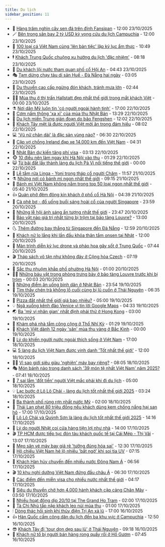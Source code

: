 ```yaml
---
title: Du lịch
sidebar_position: 11
---
```


<!-- vnexpress-du-lich:START -->
- 💂 [Hàng trăm nghìn cây sen đá trên đỉnh Fansipan](https://vnexpress.net/hang-tram-nghin-cay-sen-da-tren-dinh-fansipan-4954837.html) - 12:00 23/10/2025
- 🪄 [Bên trong sân bay 2 tỷ USD kỳ vọng cứu du lịch Campuchia](https://vnexpress.net/ben-trong-san-bay-2-ty-usd-ky-vong-cuu-du-lich-campuchia-4955014.html) - 12:00 23/10/2025
- 🦅 [100 loại cá Việt Nam cùng &#39;lên bàn tiệc&#39; lập kỷ lục ẩm thực](https://vnexpress.net/100-loai-ca-viet-nam-cung-len-ban-tiec-lap-ky-luc-am-thuc-4954971.html) - 10:49 23/10/2025
- 🕴 [Khách Trung Quốc chuộng xu hướng du lịch &#39;đặc nhiệm&#39;](https://vnexpress.net/khach-trung-quoc-chuong-xu-huong-du-lich-dac-nhiem-4954719.html) - 08:18 23/10/2025
- 👀 [Du khách lội nước tham quan phố cổ Hội An](https://vnexpress.net/du-khach-loi-nuoc-tham-quan-pho-co-hoi-an-4954653.html) - 04:43 23/10/2025
- 🎭 [Tạm dừng chạy tàu di sản Huế - Đà Nẵng hai ngày](https://vnexpress.net/tam-dung-chay-tau-di-san-hue-da-nang-hai-ngay-4954649.html) - 03:05 23/10/2025
- 🦒 [Du thuyền cao cấp ngừng đón khách, tránh mưa lớn](https://vnexpress.net/du-thuyen-cao-cap-ngung-don-khach-tranh-mua-lon-4954644.html) - 02:44 23/10/2025
- 👨‍🏫 [Mùa thu ở thị trấn Hallstatt đẹp nhất thế giới trong mắt khách Việt](https://vnexpress.net/mua-thu-o-thi-tran-hallstatt-dep-nhat-the-gioi-trong-mat-khach-viet-4954081.html) - 00:00 23/10/2025
- ⚗️ [Nơi dân Mỹ luôn tin &#39;có người ngoài hành tinh&#39;](https://vnexpress.net/noi-dan-my-luon-tin-co-nguoi-ngoai-hanh-tinh-4954547.html) - 17:00 22/10/2025
- 🥸 [Cơm nấm thông &#39;xa xỉ&#39; của mùa thu Nhật Bản](https://vnexpress.net/com-nam-thong-xa-xi-cua-mua-thu-nhat-ban-4954107.html) - 13:29 22/10/2025
- 🤠 [Du lịch miền Trung gián đoạn do bão Fengshen](https://vnexpress.net/du-lich-mien-trung-gian-doan-do-bao-fengshen-4954566.html) - 12:02 22/10/2025
- 🚀 [Khách Tây mệt lả được người Việt mời ăn trong đám hiếu](https://vnexpress.net/khach-tay-met-la-duoc-nguoi-viet-moi-an-trong-dam-hieu-4954408.html) - 08:02 22/10/2025
- 💻 [&#39;Vũ nữ chân dài&#39; là đặc sản vùng nào?](https://vnexpress.net/vu-nu-chan-dai-la-dac-san-vung-nao-4954371.html) - 06:30 22/10/2025
- 💼 [Cặp vợ chồng Ireland đạp xe 14.000 km đến Việt Nam](https://vnexpress.net/cap-vo-chong-ireland-dap-xe-14-000-km-den-viet-nam-4947838.html) - 04:31 22/10/2025
- 🤡 [Nhật Bản dự kiến tăng phí visa](https://vnexpress.net/nhat-ban-du-kien-tang-phi-visa-4954270.html) - 03:13 22/10/2025
- 🐵 [10 điều nên làm ngay khi Hà Nội vào thu](https://vnexpress.net/10-dieu-nen-lam-ngay-khi-ha-noi-vao-thu-4952723.html) - 01:29 22/10/2025
- 😺 [Từ bãi đất lầy thành làng du lịch Pả Vi nổi tiếng thế giới](https://vnexpress.net/tu-bai-dat-lay-thanh-lang-du-lich-pa-vi-noi-tieng-the-gioi-4951713.html) - 00:00 22/10/2025
- 🌈 [Lễ tắm rửa Linga - Yoni trong tháp cổ người Chăm](https://vnexpress.net/le-tam-rua-linga-yoni-trong-thap-co-nguoi-cham-4954031.html) - 11:57 21/10/2025
- ⚗️ [Những nơi có bánh mì ngon nhất thế giới](https://vnexpress.net/nhung-noi-co-banh-mi-ngon-nhat-the-gioi-4953939.html) - 09:15 21/10/2025
- 👀 [Bánh mì Việt Nam không nằm trong top 50 loại ngon nhất thế giới](https://vnexpress.net/banh-mi-viet-nam-khong-nam-trong-top-50-loai-ngon-nhat-the-gioi-4953879.html) - 05:40 21/10/2025
- 👍 [Quán phở đêm đông kín khách ở phố cổ Hà Nội](https://vnexpress.net/quan-pho-dem-dong-kin-khach-o-pho-co-ha-noi-4952915.html) - 04:39 21/10/2025
- 💄 [Cà phê bơ - đồ uống buổi sáng hoài cổ của người Singapore](https://vnexpress.net/ca-phe-bo-do-uong-buoi-sang-hoai-co-cua-nguoi-singapore-4948193.html) - 23:59 20/10/2025
- 🥷 [Những lễ hội ánh sáng ấn tượng nhất thế giới](https://vnexpress.net/nhung-le-hoi-anh-sang-an-tuong-nhat-the-gioi-4953449.html) - 23:47 20/10/2025
- 📝 [Bảo vật nào giá trị nhất từng bị trộm tại bảo tàng Louvre?](https://vnexpress.net/bao-vat-nao-gia-tri-nhat-tung-bi-trom-tai-bao-tang-louvre-4953429.html) - 13:00 20/10/2025
- 🌜 [Thêm đường bay thẳng từ Singapore đến Đà Nẵng](https://vnexpress.net/them-duong-bay-thang-tu-singapore-den-da-nang-4953685.html) - 12:59 20/10/2025
- 📝 [Khách nữ lo lắng khi lần đầu khỏa thân tắm onsen tại Nhật](https://vnexpress.net/khach-nu-lo-lang-khi-lan-dau-khoa-than-tam-onsen-tai-nhat-4953540.html) - 12:00 20/10/2025
- 🧰 [Màn trình diễn kỷ lục drone và pháo hoa gây sốt ở Trung Quốc](https://vnexpress.net/man-trinh-dien-ky-luc-drone-va-phao-hoa-gay-sot-o-trung-quoc-4953504.html) - 07:44 20/10/2025
- 🎬 [Tháp sách vô tận như không đáy ở Cộng hòa Czech](https://vnexpress.net/thap-sach-vo-tan-nhu-khong-day-o-cong-hoa-czech-4953128.html) - 07:19 20/10/2025
- 🧐 [Sắc thu nhuộm khắp phố phường Hà Nội](https://vnexpress.net/sac-thu-nhuom-khap-pho-phuong-ha-noi-4952732.html) - 01:00 20/10/2025
- 👨‍🏫 [Những báu vật trong phòng trưng bày ở bảo tàng Louvre trước khi bị trộm](https://vnexpress.net/nhung-bau-vat-trong-phong-trung-bay-o-bao-tang-louvre-truoc-khi-bi-trom-4953270.html) - 00:03 20/10/2025
- 🦣 [Những điểm ăn uống bình dân ở Nhật Bản](https://vnexpress.net/nhung-diem-an-uong-binh-dan-o-nhat-ban-4952487.html) - 23:54 19/10/2025
- 🌋 [Tìm thấy chén trà khổng lồ cuối cùng bị lũ cuốn ở Thái Nguyên](https://vnexpress.net/tim-thay-chen-tra-khong-lo-cuoi-cung-bi-lu-cuon-o-thai-nguyen-4953152.html) - 06:35 19/10/2025
- 🦄 [Pizza đắt nhất thế giới giá bao nhiêu?](https://vnexpress.net/pizza-dat-nhat-the-gioi-gia-bao-nhieu-4953147.html) - 05:00 19/10/2025
- 💡 [Ngã xuống kênh đào Venice vì tin lời Google Maps](https://vnexpress.net/nga-xuong-kenh-dao-venice-vi-tin-loi-google-maps-4953119.html) - 04:33 19/10/2025
- 🌏 [Ba &#39;mỹ vị nhân gian&#39; nhất định phải thử ở Hong Kong](https://vnexpress.net/ba-my-vi-nhan-gian-nhat-dinh-phai-thu-o-hong-kong-4952980.html) - 03:00 19/10/2025
- 💂 [Khám phá nhà tắm công cộng ở Thổ Nhĩ Kỳ](https://vnexpress.net/kham-pha-nha-tam-cong-cong-o-tho-nhi-ky-4949964.html) - 01:29 19/10/2025
- 🤩 [Khách Việt dành 12 ngày &#39;săn&#39; mùa thu vàng ở Bắc Kinh](https://vnexpress.net/khach-viet-danh-12-ngay-san-mua-thu-vang-o-bac-kinh-4950572.html) - 00:00 19/10/2025
- 💪 [Lý do khiến người nước ngoài thích sống ở Việt Nam](https://vnexpress.net/ly-do-khien-nguoi-nuoc-ngoai-thich-song-o-viet-nam-4950078.html) - 17:00 18/10/2025
- 💻 [5 làng du lịch Việt Nam được vinh danh &#39;Tốt nhất thế giới&#39;](https://vnexpress.net/5-lang-du-lich-viet-nam-duoc-vinh-danh-tot-nhat-the-gioi-4952851.html) - 12:00 18/10/2025
- 🧑‍💻 [Vì sao giới siêu giàu &#39;nghiện&#39; máy bay riêng?](https://vnexpress.net/vi-sao-gioi-sieu-giau-nghien-may-bay-rieng-4950698.html) - 08:05 18/10/2025
- 🎭 [Món bánh nào trong danh sách &#39;39 món tệ nhất Việt Nam&#39; năm 2025?](https://vnexpress.net/mon-banh-nao-trong-danh-sach-39-mon-te-nhat-viet-nam-nam-2025-4952871.html) - 07:41 18/10/2025
- 🧐 [7 sai lầm &#39;đốt tiền&#39; người Việt mắc phải khi đi du lịch](https://vnexpress.net/7-sai-lam-dot-tien-nguoi-viet-mac-phai-khi-di-du-lich-4951822.html) - 05:00 18/10/2025
- 💡 [Lạc bước ở Lô Lô Chải - làng du lịch tốt nhất thế giới 2025](https://vnexpress.net/cam-nang-du-lich-lo-lo-chai-4952798.html) - 03:24 18/10/2025
- 🌊 [Ba thành phố rùng rợn nhất nước Mỹ](https://vnexpress.net/ba-thanh-pho-rung-ron-nhat-nuoc-my-4951762.html) - 02:00 18/10/2025
- 🎃 [Thái Lan phạt 80 triệu đồng nếu khách dùng kem chống nắng hại san hô](https://vnexpress.net/thai-lan-phat-80-trieu-dong-neu-khach-dung-kem-chong-nang-hai-san-ho-4952748.html) - 17:00 17/10/2025
- 🧠 [Lô Lô Chải và Quỳnh Sơn là làng du lịch tốt nhất thế giới 2025](https://vnexpress.net/lo-lo-chai-va-quynh-son-la-lang-du-lich-tot-nhat-the-gioi-2025-4952766.html) - 14:16 17/10/2025
- 💄 [Lý do người Nhật coi cửa hàng tiện lợi như nhà](https://vnexpress.net/ly-do-nguoi-nhat-coi-cua-hang-tien-loi-nhu-nha-4952538.html) - 14:00 17/10/2025
- 🎬 [TP HCM được tiếp tục đón tàu khách quốc tế tại Cái Mép - Thị Vải](https://vnexpress.net/tp-hcm-duoc-tiep-tuc-don-tau-khach-quoc-te-tai-cai-mep-thi-vai-4952593.html) - 13:07 17/10/2025
- 🐻 [Mẹo săn vé máy bay giá rẻ &#39;tưởng đúng hóa sai&#39;](https://vnexpress.net/meo-san-ve-may-bay-gia-re-tuong-dung-hoa-sai-4952645.html) - 12:30 17/10/2025
- 🌝 [Hộ chiếu Việt Nam hé lộ nhiều &#39;bất ngờ&#39; khi soi tia UV](https://vnexpress.net/ho-chieu-viet-nam-he-lo-nhieu-bat-ngo-khi-soi-tia-uv-4952408.html) - 07:15 17/10/2025
- 🤩 [Khách Hàn hủy chuyến đến nhiều nước Đông Nam Á](https://vnexpress.net/khach-han-huy-chuyen-den-nhieu-nuoc-dong-nam-a-4952609.html) - 06:56 17/10/2025
- 🎬 [10 khu nghỉ dưỡng Việt Nam đứng đầu châu Á](https://vnexpress.net/10-khu-nghi-duong-viet-nam-dung-dau-chau-a-4952074.html) - 06:30 17/10/2025
- 🦩 [Các điểm đến miễn visa cho nhiều nước nhất thế giới](https://vnexpress.net/cac-diem-den-mien-visa-cho-nhieu-nuoc-nhat-the-gioi-4952505.html) - 04:17 17/10/2025
- 🦍 [Siêu du thuyền chở hơn 4.000 hành khách cập cảng Chân Mây](https://vnexpress.net/sieu-du-thuyen-cho-hon-4-000-hanh-khach-cap-cang-chan-may-4952509.html) - 03:50 17/10/2025
- 👀 [Nhiều hoạt động dịp 20/10 tại The Grand Ho Tram](https://vnexpress.net/nhieu-hoat-dong-dip-20-10-tai-the-grand-ho-tram-4951819.html) - 02:00 17/10/2025
- 🧰 [Tà Chì Nhù tấp nập khách leo núi mùa thu](https://vnexpress.net/ta-chi-nhu-tap-nap-khach-leo-nui-mua-thu-4951060.html) - 01:00 17/10/2025
- 🕯 [Dòng thác hồi sinh khi thủy điện Trị An xả lũ](https://vnexpress.net/dong-thac-hoi-sinh-khi-thuy-dien-tri-an-xa-lu-4952372.html) - 17:00 16/10/2025
- 👍 [Hàn Quốc cấm công dân du lịch đến ba khu vực ở Campuchia](https://vnexpress.net/han-quoc-cam-cong-dan-du-lich-den-ba-khu-vuc-o-campuchia-4952360.html) - 12:50 16/10/2025
- 😎 [Khách Tây đi &#39;tour dọn dẹp sau lũ&#39; ở Thái Nguyên](https://vnexpress.net/khach-tay-di-tour-don-dep-sau-lu-o-thai-nguyen-4952162.html) - 09:18 16/10/2025
- 🐘 [Khách nữ tố bị người bán hàng rong quấy rối ở Hồ Gươm](https://vnexpress.net/khach-nu-to-bi-nguoi-ban-hang-rong-quay-roi-o-ho-guom-4952077.html) - 07:45 16/10/2025<!-- vnexpress-du-lich:END -->
